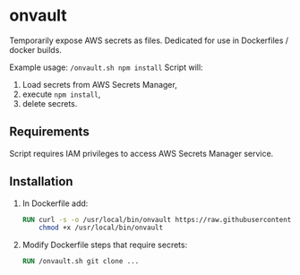 # onvault

Temporarily expose AWS secrets as files. Dedicated for use in Dockerfiles / docker builds.

Example usage: `/onvault.sh npm install`
Script will: 

1. Load secrets from AWS Secrets Manager,
2. execute `npm install`,
3. delete secrets.

## Requirements

Script requires IAM privileges to access AWS Secrets Manager service.

## Installation

1. In Dockerfile add:
    ```Dockerfile
    RUN curl -s -o /usr/local/bin/onvault https://raw.githubusercontent.com/UXPin/onvault/v1.0/onvault.sh && \
        chmod +x /usr/local/bin/onvault
    ```
1. Modify Dockerfile steps that require secrets:
    ```Dockerfile
    RUN /onvault.sh git clone ...
    ```
